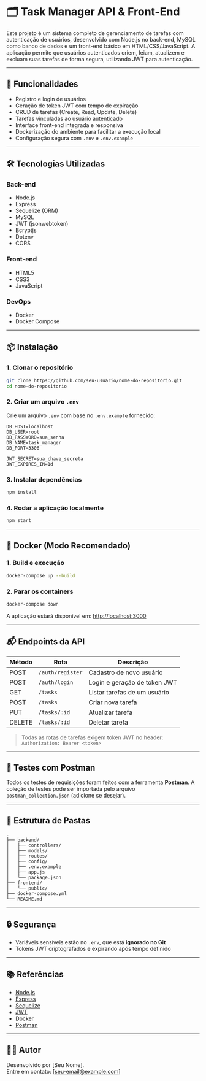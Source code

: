 
# 🗂️ Task Manager API & Front-End

Este projeto é um sistema completo de gerenciamento de tarefas com autenticação de usuários, desenvolvido com Node.js no back-end, MySQL como banco de dados e um front-end básico em HTML/CSS/JavaScript. A aplicação permite que usuários autenticados criem, leiam, atualizem e excluam suas tarefas de forma segura, utilizando JWT para autenticação.

---

## 🚀 Funcionalidades

- Registro e login de usuários
- Geração de token JWT com tempo de expiração
- CRUD de tarefas (Create, Read, Update, Delete)
- Tarefas vinculadas ao usuário autenticado
- Interface front-end integrada e responsiva
- Dockerização do ambiente para facilitar a execução local
- Configuração segura com `.env` e `.env.example`


---

## 🛠️ Tecnologias Utilizadas

### Back-end
- Node.js
- Express
- Sequelize (ORM)
- MySQL
- JWT (jsonwebtoken)
- Bcryptjs
- Dotenv
- CORS

### Front-end
- HTML5
- CSS3
- JavaScript

### DevOps
- Docker
- Docker Compose

---

## 📦 Instalação

### 1. Clonar o repositório

```bash
git clone https://github.com/seu-usuario/nome-do-repositorio.git
cd nome-do-repositorio
```

### 2. Criar um arquivo `.env`

Crie um arquivo `.env` com base no `.env.example` fornecido:

```env
DB_HOST=localhost
DB_USER=root
DB_PASSWORD=sua_senha
DB_NAME=task_manager
DB_PORT=3306

JWT_SECRET=sua_chave_secreta
JWT_EXPIRES_IN=1d
```

### 3. Instalar dependências

```bash
npm install
```

### 4. Rodar a aplicação localmente

```bash
npm start
```

---

## 🐳 Docker (Modo Recomendado)

### 1. Build e execução

```bash
docker-compose up --build
```

### 2. Parar os containers

```bash
docker-compose down
```

A aplicação estará disponível em: [http://localhost:3000](http://localhost:3000)

---

## 📬 Endpoints da API

| Método | Rota                   | Descrição                     |
|--------|------------------------|-------------------------------|
| POST   | `/auth/register`       | Cadastro de novo usuário      |
| POST   | `/auth/login`          | Login e geração de token JWT  |
| GET    | `/tasks`               | Listar tarefas de um usuário  |
| POST   | `/tasks`               | Criar nova tarefa             |
| PUT    | `/tasks/:id`           | Atualizar tarefa              |
| DELETE | `/tasks/:id`           | Deletar tarefa                |

> Todas as rotas de tarefas exigem token JWT no header: `Authorization: Bearer <token>`

---

## 🧪 Testes com Postman

Todos os testes de requisições foram feitos com a ferramenta **Postman**. A coleção de testes pode ser importada pelo arquivo `postman_collection.json` (adicione se desejar).

---

## 📁 Estrutura de Pastas

```
.
├── backend/
│   ├── controllers/
│   ├── models/
│   ├── routes/
│   ├── config/
│   ├── .env.example
│   ├── app.js
│   └── package.json
├── frontend/
│   └── public/
├── docker-compose.yml
└── README.md
```

---

## 🔒 Segurança

- Variáveis sensíveis estão no `.env`, que está **ignorado no Git**
- Tokens JWT criptografados e expirando após tempo definido

---

## 📚 Referências

- [Node.js](https://nodejs.org/)
- [Express](https://expressjs.com/)
- [Sequelize](https://sequelize.org/)
- [JWT](https://jwt.io/)
- [Docker](https://www.docker.com/)
- [Postman](https://www.postman.com/)

---

## 👨‍💻 Autor

Desenvolvido por [Seu Nome].  
Entre em contato: [seu-email@example.com]
